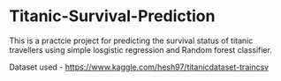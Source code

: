 # Titanic-Survival-Prediction
This is a practcie project for predicting the survival status of titanic travellers using simple losgistic regression and Random forest classifier.

Dataset used - https://www.kaggle.com/hesh97/titanicdataset-traincsv
